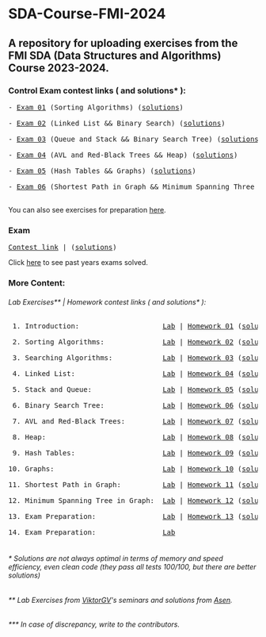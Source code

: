 # SDA-Course-FMI-2024
## A repository for uploading exercises from the FMI SDA (Data Structures and Algorithms) Course 2023-2024.

### Control Exam contest links ( and solutions* ):
<pre>
- <a href="https://www.hackerrank.com/contests/test-1697304732/challenges">Exam 01</a> (Sorting Algorithms) (<a href="https://github.com/asen-krasimirov/SDA-Course-FMI-2024/tree/master/exams/controls/control01">solutions</a>) <br/>
- <a href="https://www.hackerrank.com/contests/2-2023-2024/challenges">Exam 02</a> (Linked List && Binary Search) (<a href="https://github.com/asen-krasimirov/SDA-Course-FMI-2024/tree/master/exams/controls/control02">solutions</a>) <br/>
- <a href="https://www.hackerrank.com/contests/kontrolno-3">Exam 03</a> (Queue and Stack && Binary Search Tree) (<a href="https://github.com/asen-krasimirov/SDA-Course-FMI-2024/tree/master/exams/controls/control03">solutions</a>) <br/>
- <a href="https://www.hackerrank.com/contests/sda-20232024-test-4/challenges">Exam 04</a> (AVL and Red-Black Trees && Heap) (<a href="https://github.com/asen-krasimirov/SDA-Course-FMI-2024/tree/master/exams/controls/control04">solutions</a>) <br/>
- <a href="https://www.hackerrank.com/contests/5-2023-2024/challenges">Exam 05</a> (Hash Tables && Graphs) (<a href="https://github.com/asen-krasimirov/SDA-Course-FMI-2024/tree/master/exams/controls/control05">solutions</a>) <br/>
- <a href="https://www.hackerrank.com/contests/6-20232024/challenges">Exam 06</a> (Shortest Path in Graph && Minimum Spanning Three in Graph) (<a href="https://github.com/asen-krasimirov/SDA-Course-FMI-2024/tree/master/exams/controls/control06">solutions</a>) <br/>
</pre>

You can also see exercises for preparation <a href="https://github.com/asen-krasimirov/SDA-Course-FMI-2024/tree/master/exams/controlsPrep">here</a>.

### Exam
<pre>
<a href="https://www.hackerrank.com/contests/2023-2024-2/challenges">Contest link</a> | (<a href="https://github.com/asen-krasimirov/SDA-Course-FMI-2024/tree/master/exams/exam">solutions</a>)
</pre>

Click <a href="https://github.com/asen-krasimirov/SDA-Course-FMI-2024/tree/master/exams/mainExamPrep">here</a> to see past years exams solved.

### More Content:
######  Lab Exercises** | Homework contest links ( and solutions* ):
<pre>
 1. Introduction:                    <a href="https://github.com/asen-krasimirov/SDA-Course-FMI-2024/tree/master/exercises/01">Lab</a> | <a href="https://www.hackerrank.com/contests/sda-hw-1-2023/challenges">Homework 01</a> (<a href="https://github.com/asen-krasimirov/SDA-Course-FMI-2024/tree/master/homeworks/homework01">solutions</a>) <br/> 
 2. Sorting Algorithms:              <a href="https://github.com/asen-krasimirov/SDA-Course-FMI-2024/tree/master/exercises/02">Lab</a> | <a href="https://www.hackerrank.com/contests/sda-hw-2-2023/challenges">Homework 02</a> (<a href="https://github.com/asen-krasimirov/SDA-Course-FMI-2024/tree/master/homeworks/homework02">solutions</a>) <br/>
 3. Searching Algorithms:            <a href="https://github.com/asen-krasimirov/SDA-Course-FMI-2024/tree/master/exercises/03">Lab</a> | <a href="https://www.hackerrank.com/contests/sda-hw-3-2023/challenges">Homework 03</a> (<a href="https://github.com/asen-krasimirov/SDA-Course-FMI-2024/tree/master/homeworks/homework03">solutions</a>) <br/>
 4. Linked List:                     <a href="https://github.com/asen-krasimirov/SDA-Course-FMI-2024/tree/master/exercises/04">Lab</a> | <a href="https://www.hackerrank.com/contests/sda-hw-4-2023/challenges">Homework 04</a> (<a href="https://github.com/asen-krasimirov/SDA-Course-FMI-2024/tree/master/homeworks/homework04">solutions</a>) <br/>
 5. Stack and Queue:                 <a href="https://github.com/asen-krasimirov/SDA-Course-FMI-2024/tree/master/exercises/05">Lab</a> | <a href="https://www.hackerrank.com/contests/sda-hw-5-2023/challenges">Homework 05</a> (<a href="https://github.com/asen-krasimirov/SDA-Course-FMI-2024/tree/master/homeworks/homework05">solutions</a>) <br/>
 6. Binary Search Tree:              <a href="https://github.com/asen-krasimirov/SDA-Course-FMI-2024/tree/master/exercises/06">Lab</a> | <a href="https://www.hackerrank.com/contests/sda-hw-6-2023/challenges">Homework 06</a> (<a href="https://github.com/asen-krasimirov/SDA-Course-FMI-2024/tree/master/homeworks/homework06">solutions</a>) <br/>
 7. AVL and Red-Black Trees:         <a href="https://github.com/asen-krasimirov/SDA-Course-FMI-2024/tree/master/exercises/07">Lab</a> | <a href="https://www.hackerrank.com/contests/sda-hw-7-2023/challenges">Homework 07</a> (<a href="https://github.com/asen-krasimirov/SDA-Course-FMI-2024/tree/master/homeworks/homework07">solutions</a>) <br/>
 8. Heap:                            <a href="https://github.com/asen-krasimirov/SDA-Course-FMI-2024/tree/master/exercises/08">Lab</a> | <a href="https://www.hackerrank.com/contests/sda-hw-8-2023/challenges">Homework 08</a> (<a href="https://github.com/asen-krasimirov/SDA-Course-FMI-2024/tree/master/homeworks/homework08">solutions</a>) <br/>
 9. Hash Tables:                     <a href="https://github.com/asen-krasimirov/SDA-Course-FMI-2024/tree/master/exercises/09">Lab</a> | <a href="https://www.hackerrank.com/sda-hw-9-2023/challenges">Homework 09</a> (<a href="https://github.com/asen-krasimirov/SDA-Course-FMI-2024/tree/master/homeworks/homework09">solutions</a>) <br/>
10. Graphs:                          <a href="https://github.com/asen-krasimirov/SDA-Course-FMI-2024/tree/master/exercises/10">Lab</a> | <a href="https://www.hackerrank.com/sda-hw-10-2023/challenges">Homework 10</a> (<a href="https://github.com/asen-krasimirov/SDA-Course-FMI-2024/tree/master/homeworks/homework10">solutions</a>) <br/>
11. Shortest Path in Graph:          <a href="https://github.com/asen-krasimirov/SDA-Course-FMI-2024/tree/master/exercises/11">Lab</a> | <a href="https://www.hackerrank.com/sda-hw-11-2023/challenges">Homework 11</a> (<a href="https://github.com/asen-krasimirov/SDA-Course-FMI-2024/tree/master/homeworks/homework11">solutions</a>) <br/>
12. Minimum Spanning Tree in Graph:  <a href="https://github.com/asen-krasimirov/SDA-Course-FMI-2024/tree/master/exercises/12">Lab</a> | <a href="https://www.hackerrank.com/sda-hw-12-2023/challenges">Homework 12</a> (<a href="https://github.com/asen-krasimirov/SDA-Course-FMI-2024/tree/master/homeworks/homework12">solutions</a>) <br/>
13. Exam Preparation:                <a href="https://github.com/asen-krasimirov/SDA-Course-FMI-2024/tree/master/exercises/13">Lab</a> | <a href="https://www.hackerrank.com/sda-hw-13-2023/challenges">Homework 13</a> (<a href="https://github.com/asen-krasimirov/SDA-Course-FMI-2024/tree/master/homeworks/homework13">solutions</a>) <br/>
14. Exam Preparation:                <a href="https://github.com/asen-krasimirov/SDA-Course-FMI-2024/tree/master/exercises/14">Lab</a><br/>
</pre>

###### * Solutions are not always optimal in terms of memory and speed efficiency, even clean code (they pass all tests 100/100, but there are better solutions)
###### ** Lab Exercises from <a href="https://github.com/ViktorGV">ViktorGV</a>'s seminars and solutions from <a href="https://github.com/asen-krasimirov">Asen</a>.
###### *** In case of discrepancy, write to the contributors.
